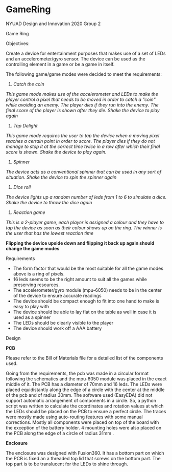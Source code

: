 # GameRing

NYUAD Design and Innovation 2020 Group 2


Game Ring

Objectives:

Create a device for entertainment purposes that makes use of a set of LEDs and an accelerometer/gyro sensor. The device can be used as the controlling element in a game or be a game in itself.

The following game/game modes were decided to meet the requirements:

1. _Catch the coin_

_This game mode makes use of the accelerometer and LEDs to make the player control a pixel that needs to be moved in order to catch a &quot;coin&quot; while avoiding an enemy. The player dies if they run into the enemy. The final score of the player is shown after they die. Shake the device to play again_

1. _Tap Delight_

_This game mode requires the user to tap the device when a moving pixel reaches a certain point in order to score. The player dies if they do not manage to stop it at the correct time twice in a row after which their final score is shown. Shake the device to play again._

1. _Spinner_

_The device acts as a conventional spinner that can be used in any sort of situation. Shake the device to spin the spinner again_

1. _Dice roll_

_The device lights up a random number of leds from 1 to 6 to simulate a dice. Shake the device to throw the dice again_

1. _Reaction game_

_This is a 2-player game, each player is assigned a colour and they have to tap the device as soon as their colour shows up on the ring. The winner is the user that has the lowest reaction time_

**Flipping the device upside down and flipping it back up again should change the game modes**

 Requirements

- The form factor that would be the most suitable for all the game modes above is a ring of pixels.
- 16 leds seems to be the right amount to suit all the games while preserving resources.
- The accelerometer/gyro module  (mpu-6050) needs to be in the center of the device to ensure accurate readings
- The device should be compact enough to fit into one hand to make is easy to play with
- The device should be able to lay flat on the table as well in case it is used as a spinner
- The LEDs should be clearly visible to the player
- The device should work off a AAA battery



Design

**PCB**

Please refer to the Bill of Materials file for a detailed list of the components used.

Going from the requirements, the pcb was made in a circular format following the schematics and the mpu-6050 module was placed in the exact middle of it. The PCB has a diameter of 70mm and 16 leds. The LEDs were placed equidistantly along the edge of a circle with the center at the middle of the pcb and of radius 30mm. The software used (EasyEDA) did not support automatic arrangement of components in a circle. So, a python script was written to calculate the coordinates and rotation values at which the LEDs should be placed on the PCB to ensure a perfect circle. The traces were mostly made using auto-routing features with some manual corrections. Mostly all components were placed on top of the board with the exception of the battery holder. 4 mounting holes were also placed on the PCB along the edge of a circle of radius 31mm .



**Enclosure**

The enclosure was designed with Fusion360. It has a bottom part on which the PCB is fixed an a threaded top lid that screws on the bottom part. The top part is to be translucent for the LEDs to shine through.


